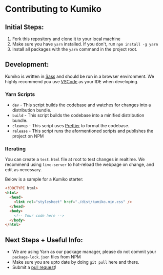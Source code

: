 # Contributing to Kumiko

## Initial Steps:

1. Fork this repository and clone it to your local machine
2. Make sure you have `yarn` installed. If you don't, run `npm install -g yarn`
3. Install all packages with the `yarn` command in the project root.

## Development:

Kumiko is written in [Sass](https://sass-lang.com/) and should be run in a browser environment. We highly recommend you use [VSCode](https://code.visualstudio.com/) as your IDE when developing.

### Yarn Scripts

- `dev` - This script builds the codebase and watches for changes into a distribution bundle.
- `build` - This script builds the codebase into a minified distribution bundle.
- `cleanup` - This script uses [Prettier](https://prettier.io/) to format the codebase.
- `release` - This script runs the aformentioned scripts and publishes the project on NPM

### Iterating

You can create a `test.html` file at root to test changes in realtime. We recommend using `live-server` to hot-reload the webpage on change, and edit as necessary.

Below is a sample for a Kumiko starter:

```html
<!DOCTYPE html>
<html>
  <head>
    <link rel="stylesheet" href="./dist/kumiko.min.css" />
  </head>
  <body>
    <!-- Your code here -->
  </body>
</html>
```

## Next Steps + Useful Info:

- We are using Yarn as our package manager, please do not commit your `package-lock.json` files from NPM
- Make sure you are upto date by doing `git pull` here and there.
- Submit a <a href="https://github.com/melindachang/kumiko/pulls">pull request</a>!

